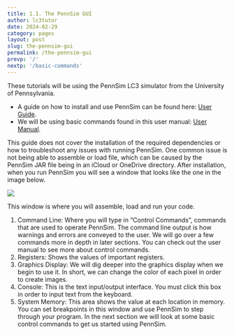 ```yaml
---
title: 1.1. The PennSim GUI
author: lc3tutor
date: 2024-02-29 
category: pages
layout: post
slug: the-pennsim-gui
permalink: /the-pennsim-gui
prevp: '/'
nextp: '/basic-commands'
---
```


These tutorials will be using the PennSim LC3 simulator from the University of Pennsylvania.

- A guide on how to install and use PennSim can be found here: [User Guide](https://acg.cis.upenn.edu/milom/cse240-Fall06/pennsim/pennsim-guide.html).
- We will be using basic commands found in this user manual: [User Manual](https://acg.cis.upenn.edu/milom/cse240-Fall06/pennsim/pennsim-manual.html).

This guide does not cover the installation of the required dependencies or how to troubleshoot any issues with running PennSim. One common issue is not being able to assemble or load file, which can be caused by the PennSim JAR file being in an iCloud or OneDrive directory. After installation, when you run PennSim you will see a window that looks like the one in the image below.

<img src="{{ site.imageurl }}1/1-1-1.png" class="center_img">

This window is where you will assemble, load and run your code.

1. Command Line: Where  you will type in “Control Commands”, commands that are used to operate PennSim. The command line output is how warnings and errors are conveyed to the user. We will go over a few commands more in depth in later sections. You can check out the user manual to see more about control commands.
2. Registers: Shows the values of important registers.
3. Graphics Display: We will dig deeper into the graphics display when we begin to use it. In short, we can change the color of each pixel in order to create images.
4. Console: This is the text input/output interface. You must click this box in order to input text from the keyboard.
5. System Memory: This area shows the value at each location in memory. You can set breakpoints in this window and use PennSim to step through your program.
In the next section we will look at some basic control commands to get us started using PennSim.
